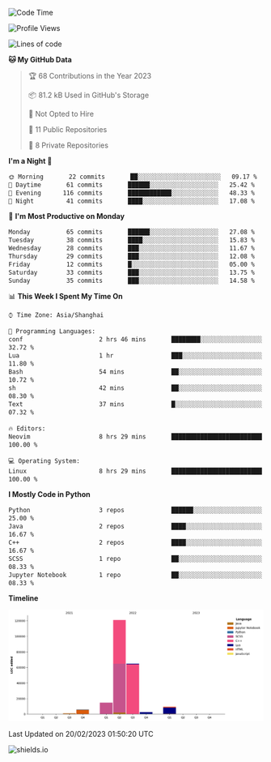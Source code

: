 <!--START_SECTION:waka-->
![Code Time](http://img.shields.io/badge/Code%20Time-188%20hrs%2039%20mins-blue)

![Profile Views](http://img.shields.io/badge/Profile%20Views-1-blue)

![Lines of code](https://img.shields.io/badge/From%20Hello%20World%20I%27ve%20Written-219%20Thousand%20lines%20of%20code-blue)

**🐱 My GitHub Data** 

> 🏆 68 Contributions in the Year 2023
 > 
> 📦 81.2 kB Used in GitHub's Storage 
 > 
> 🚫 Not Opted to Hire
 > 
> 📜 11 Public Repositories 
 > 
> 🔑 8 Private Repositories  
 > 
**I'm a Night 🦉** 

```text
🌞 Morning       22 commits       ██░░░░░░░░░░░░░░░░░░░░░░░   09.17 % 
🌆 Daytime       61 commits       ██████░░░░░░░░░░░░░░░░░░░   25.42 % 
🌃 Evening      116 commits       ████████████░░░░░░░░░░░░░   48.33 % 
🌙 Night         41 commits       ████░░░░░░░░░░░░░░░░░░░░░   17.08 % 

```
📅 **I'm Most Productive on Monday** 

```text
Monday          65 commits       ██████░░░░░░░░░░░░░░░░░░░   27.08 % 
Tuesday         38 commits       ████░░░░░░░░░░░░░░░░░░░░░   15.83 % 
Wednesday       28 commits       ███░░░░░░░░░░░░░░░░░░░░░░   11.67 % 
Thursday        29 commits       ███░░░░░░░░░░░░░░░░░░░░░░   12.08 % 
Friday          12 commits       █░░░░░░░░░░░░░░░░░░░░░░░░   05.00 % 
Saturday        33 commits       ███░░░░░░░░░░░░░░░░░░░░░░   13.75 % 
Sunday          35 commits       ███░░░░░░░░░░░░░░░░░░░░░░   14.58 % 

```


📊 **This Week I Spent My Time On** 

```text
⌚︎ Time Zone: Asia/Shanghai

💬 Programming Languages: 
conf                     2 hrs 46 mins       ████████░░░░░░░░░░░░░░░░░   32.72 % 
Lua                      1 hr                ███░░░░░░░░░░░░░░░░░░░░░░   11.80 % 
Bash                     54 mins             ██░░░░░░░░░░░░░░░░░░░░░░░   10.72 % 
sh                       42 mins             ██░░░░░░░░░░░░░░░░░░░░░░░   08.30 % 
Text                     37 mins             █░░░░░░░░░░░░░░░░░░░░░░░░   07.32 % 

🔥 Editors: 
Neovim                   8 hrs 29 mins       █████████████████████████   100.00 % 

💻 Operating System: 
Linux                    8 hrs 29 mins       █████████████████████████   100.00 % 

```

**I Mostly Code in Python** 

```text
Python                   3 repos             ██████░░░░░░░░░░░░░░░░░░░   25.00 % 
Java                     2 repos             ████░░░░░░░░░░░░░░░░░░░░░   16.67 % 
C++                      2 repos             ████░░░░░░░░░░░░░░░░░░░░░   16.67 % 
SCSS                     1 repo              ██░░░░░░░░░░░░░░░░░░░░░░░   08.33 % 
Jupyter Notebook         1 repo              ██░░░░░░░░░░░░░░░░░░░░░░░   08.33 % 

```


**Timeline**

![Chart not found](https://raw.githubusercontent.com/kopp4/kopp4/main/charts/bar_graph.png) 


 Last Updated on 20/02/2023 01:50:20 UTC
<!--END_SECTION:waka-->
![shields.io](https://img.shields.io/github/commit-activity/w/kopp4/kopp4?color=g&label=abusing%20bot&style=flat-square)
